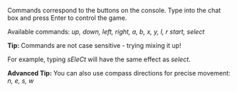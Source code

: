 Commands correspond to the buttons on the console.  Type into the chat box and press Enter to control the game.

Available commands: *up, down, left, right, a, b, x, y, l, r start, select*

**Tip:** Commands are not case sensitive - trying mixing it up!

For example, typing *sEleCt* will have the same effect as *select*.

**Advanced Tip:** You can also use compass directions for precise movement: *n, e, s, w*
